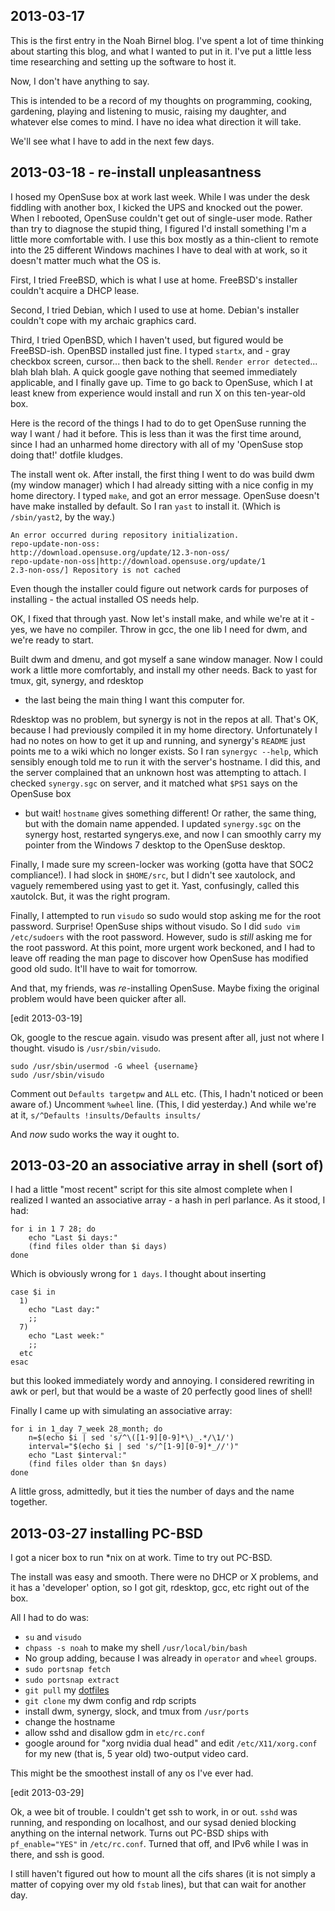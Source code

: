 2013-03-17
----------

This is the first entry in the Noah Birnel blog.
I've spent a lot of time thinking about starting this blog,
and what I wanted to put in it. 
I've put a little less time researching and setting up the 
software to host it.

Now, I don't have anything to say.

This is intended to be a record of my thoughts on programming,
cooking, gardening, playing and listening to music, raising my
daughter, and whatever else comes to mind.
I have no idea what direction it will take.

We'll see what I have to add in the next few days.

2013-03-18 - re-install unpleasantness
----------

I hosed my OpenSuse box at work last week. 
While I was under the desk fiddling with another box, I kicked the UPS and 
knocked out the power.
When I rebooted, OpenSuse couldn't get out of single-user mode. 
Rather than try to diagnose the stupid thing,
I figured I'd install something I'm a little more comfortable with.
I use this box mostly as a thin-client to remote into the 25 different Windows
machines I have to deal with at work,
so it doesn't matter much what the OS is.

First, I tried FreeBSD, which is what I use at home.
FreeBSD's installer couldn't acquire a DHCP lease.

Second, I tried Debian, which I used to use at home.
Debian's installer couldn't cope with my archaic graphics card.

Third, I tried OpenBSD, which I haven't used, but figured would be FreeBSD-ish.
OpenBSD installed just fine. 
I typed `startx`, and - gray checkbox screen, cursor... then back to the shell.
`Render error detected`... blah blah blah.
A quick google gave nothing that seemed immediately applicable, 
and I finally gave up. 
Time to go back to OpenSuse,
which I at least knew from experience would install and run X on 
this ten-year-old box.

Here is the record of the things I had to do to get OpenSuse running the
way I want / had it before.
This is less than it was the first time around,
since I had an unharmed home directory with all of my
'OpenSuse stop doing that!' dotfile kludges.

The install went ok.
After install, the first thing I went to do was build dwm (my window manager) 
which I had already sitting with a nice config in my home directory.
I typed `make`, and got an error message. 
OpenSuse doesn't have make installed by default. 
So I ran `yast` to install it.
(Which is `/sbin/yast2`, by the way.)

    An error occurred during repository initialization.
    repo-update-non-oss:
    http://download.opensuse.org/update/12.3-non-oss/ 
    repo-update-non-oss|http://download.opensuse.org/update/1
    2.3-non-oss/] Repository is not cached

Even though the installer could figure out network cards for purposes of
installing - 
the actual installed OS needs help.

OK, I fixed that through yast. 
Now let's install make, and while we're at it - yes, we have no compiler.
Throw in gcc, the one lib I need for dwm, and we're ready to start.

Built dwm and dmenu, and got myself a sane window manager. 
Now I could work a little more comfortably, and install my other needs.
Back to yast for tmux, git, synergy, and rdesktop 
- the last being the main thing I want this computer for.

Rdesktop was no problem, 
but synergy is not in the repos at all.
That's OK, because I had previously compiled it in my home directory.
Unfortunately I had no notes on how to get it up and running, 
and synergy's `README` just points me to a wiki which no longer exists.
So I ran `synergyc --help`,
which sensibly enough told me to run it with the server's hostname.
I did this,
and the server complained that an unknown host was attempting to attach.
I checked `synergy.sgc` on server,
and it matched what `$PS1` says on the OpenSuse box 
- but wait! `hostname` gives something different!
Or rather, 
the same thing,
but with the domain name appended. 
I updated `synergy.sgc` on the synergy host,
restarted syngerys.exe,
and now I can smoothly carry my pointer from the Windows 7 desktop
to the OpenSuse desktop.

Finally,
I made sure my screen-locker was working 
(gotta have that SOC2 compliance!).
I had slock in `$HOME/src`,
but I didn't see xautolock,
and vaguely remembered using yast to get it.
Yast, confusingly, called this xautolck.
But, it was the right program.

Finally,
I attempted to run `visudo` so sudo would stop asking me for the root password.
Surprise! 
OpenSuse ships without visudo. 
So I did  `sudo vim /etc/sudoers` with the root password.
However,
sudo is *still* asking me for the root password.
At this point, 
more urgent work beckoned, 
and I had to leave off reading the man page to discover
how OpenSuse has modified good old sudo.
It'll have to wait for tomorrow.

And that, my friends, was *re*-installing OpenSuse. 
Maybe fixing the original problem would have been quicker after all.

[edit 2013-03-19]

Ok, google to the rescue again.
visudo was present after all, 
just not where I thought.
visudo is `/usr/sbin/visudo`.

    sudo /usr/sbin/usermod -G wheel {username}
    sudo /usr/sbin/visudo

Comment out `Defaults targetpw` and `ALL` etc.
(This, I hadn't noticed or been aware of.)
Uncomment `%wheel` line.
(This, I did yesterday.)
And while we're at it,
`s/^Defaults !insults/Defaults insults/`

And *now* sudo works the way it ought to.

2013-03-20 an associative array in shell (sort of)
----------

I had a little "most recent" script for this site almost complete
when I realized I wanted an associative array - 
a hash in perl parlance.
As it stood, 
I had:

    for i in 1 7 28; do
        echo "Last $i days:"
        (find files older than $i days)
    done

Which is obviously wrong for `1 days`.
I thought about inserting

    case $i in
      1)
        echo "Last day:"
        ;;
      7)
        echo "Last week:"
        ;;
      etc
    esac

but this looked immediately wordy and annoying.
I considered rewriting in awk or perl,
but that would be a waste of 20 perfectly good lines of shell!

Finally I came up with simulating an associative array:

    for i in 1_day 7_week 28_month; do
        n=$(echo $i | sed 's/^\([1-9][0-9]*\)_.*/\1/')
        interval="$(echo $i | sed 's/^[1-9][0-9]*_//')"
        echo "Last $interval:"
        (find files older than $n days)
    done

A little gross, admittedly,
but it ties the number of days and the name together.

2013-03-27 installing PC-BSD
----------------------------

I got a nicer box to run \*nix on at work.
Time to try out PC-BSD.

The install was easy and smooth.
There were no DHCP or X problems, 
and it has a 'developer' option, 
so I got git, rdesktop, gcc, etc right out of the box.

All I had to do was:

* `su` and `visudo`
* `chpass -s noah` to make my shell `/usr/local/bin/bash`
* No group adding, because I was already in `operator` and `wheel` groups.
* `sudo portsnap fetch`
* `sudo portsnap extract`
* `git pull` my [dotfiles](https://github.com/nbirnel/dotfiles)
* `git clone` my dwm config and rdp scripts
* install dwm, synergy, slock, and tmux from `/usr/ports`
* change the hostname
* allow sshd and disallow gdm in `etc/rc.conf`
* google around for "xorg nvidia dual head" and edit `/etc/X11/xorg.conf`
  for my new (that is, 5 year old) two-output video card.

This might be the smoothest install of any os I've ever had.

[edit 2013-03-29]

Ok, a wee bit of trouble.
I couldn't get ssh to work, in or out.
`sshd` was running, and responding on localhost, 
and our sysad denied blocking anything on the internal network.
Turns out PC-BSD ships with `pf_enable="YES"` in `/etc/rc.conf`.
Turned that off, and IPv6 while I was in there, and ssh is good.

I still haven't figured out how to mount all the cifs shares
(it is not simply a matter of copying over my old `fstab` lines),
but that can wait for another day.

